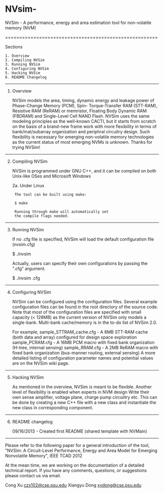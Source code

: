 # NVsim- 

NVSim - A performance, energy and area estimation tool
for non-volatile memory (NVM)

======================================================

Sections

    1. Overview
    2. Compiling NVSim
    3. Running NVSim
    4. Configuring NVSim
    5. Hacking NVSim
    6. README Changelog

------------------------------------------------------  

1. Overview

    NVSim models the area, timing, dynamic energy and 
    leakage power of Phase-Change Memory (PCM), Spin-
    Torque-Transfer RAM (STT-RAM), Resistive RAM
    (ReRAM) or memristor, Floating Body Dynamic RAM
    (FBDRAM) and Single-Level Cell NAND Flash.
    NVSim uses the same modeling principles as the
    well-known CACTI, but it starts from scratch on
    the basis of a brand-new frame work with more
    flexibility in terms of bank/mat/subarray
    organization and periphral circuitry design. Such
    flexibility is necessary for emerging non-volatile
    memory technologies as the current status of most 
    emerging NVMs is unknown. Thanks for trying NVSim!


------------------------------------------------------

2. Compiling NVSim

    NVSim is programmed under GNU C++, and it can be 
    compiled on both Unix-like OSes and Microsoft 
    Windows 

    2a. Under Linux

        The tool can be built using make:

        $ make

        Running through make will automatically set 
        the compile flags needed.


------------------------------------------------------

3. Running NVSim


    If no .cfg file is specified, NVSim will load the 
    default configuration file (nvsim.cfg)

    $ ./nvsim

    Actually, users can specify their own configurations
    by passing the ".cfg" argument.

    $ ./nvsim <custom>.cfg
    

------------------------------------------------------

4. Configuring NVSim


    NVSim can be configured using the configuration files.
    Several example configuration files can be found in
    the root directory of the source code. Note that most
    of the configuration files are specified with small
    capacity (< 128MB) as the current version of NVSim 
    only models a single-bank. Multi-bank cache/memory is
    in the to-do list of NVSim 2.0.

    For example, 
    sample_STTRAM_cache.cfg - A 8MB STT-RAM cache (both 
    data and array) configured for design space exploration
    sample_PCRAM.cfg - A 16MB PCM macro with fixed bank 
    organization (H-tree, internal sensing)
    sample_RRAM.cfg - A 2MB ReRAM macro with fixed bank
    organization (bus-manner routing, external sensing)
    A more detailed listing of configuration parameter 
    names and potential values are on the NVSim wiki page.


------------------------------------------------------

5. Hacking NVSim


    As mentioned in the overview, NVSim is meant to 
    be flexible. Another level of flexibility is 
    enabled when experts in NVM design Write their own
    sense amplifier, voltage plane, charge pump
    circuiitry etc. This can be done by creating a new
    C++ file with a new class and instantiate the new
    class in corresponding component. 


------------------------------------------------------


6. README changelog

    09/16/2013 - Created first README (shared template
    with NVMain)


------------------------------------------------------

Please refer to the following paper for a general
introduction of the tool,
"NVSim: A Circuit-Level Performance, Energy and Area
Model for Emerging Nonvolatile Memory", IEEE TCAD 2012

At the mean time, we are working on the documentation
of a detailed technical report. If you have any comments,
questions, or suggestions please contact us via email.

Cong Xu <czx102@cse.psu.edu>
Xiangyu Dong <xydong@cse.psu.edu>

